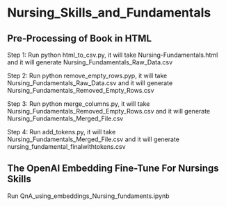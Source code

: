 # Nursing_Skills_and_Fundamentals

## Pre-Processing of Book in HTML

Step 1: Run python html_to_csv.py, it will take Nursing-Fundamentals.html and it will generate Nursing_Fundamentals_Raw_Data.csv

Step 2: Run python remove_empty_rows.pyp, it will take Nursing_Fundamentals_Raw_Data.csv and it will generate Nursing_Fundamentals_Removed_Empty_Rows.csv

Step 3: Run python merge_columns.py, it will take Nursing_Fundamentals_Removed_Empty_Rows.csv and it will generate Nursing_Fundamentals_Merged_File.csv

Step 4: Run add_tokens.py, it will take Nursing_Fundamentals_Merged_File.csv and it will generate nursing_fundamental_finalwithtokens.csv

## The OpenAI Embedding Fine-Tune For Nursings Skills

Run QnA_using_embeddings_Nursing_fundaments.ipynb